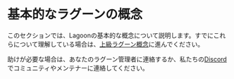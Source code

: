# 基本的なラグーンの概念

このセクションでは、Lagoonの基本的な概念について説明します。すでにこれらについて理解している場合は、[上級ラグーン概念](../concepts-advanced/index.md)に進んでください。

助けが必要な場合は、あなたのラグーン管理者に連絡するか、私たちの[Discord](../community/discord.md)でコミュニティやメンテナーに連絡してください。